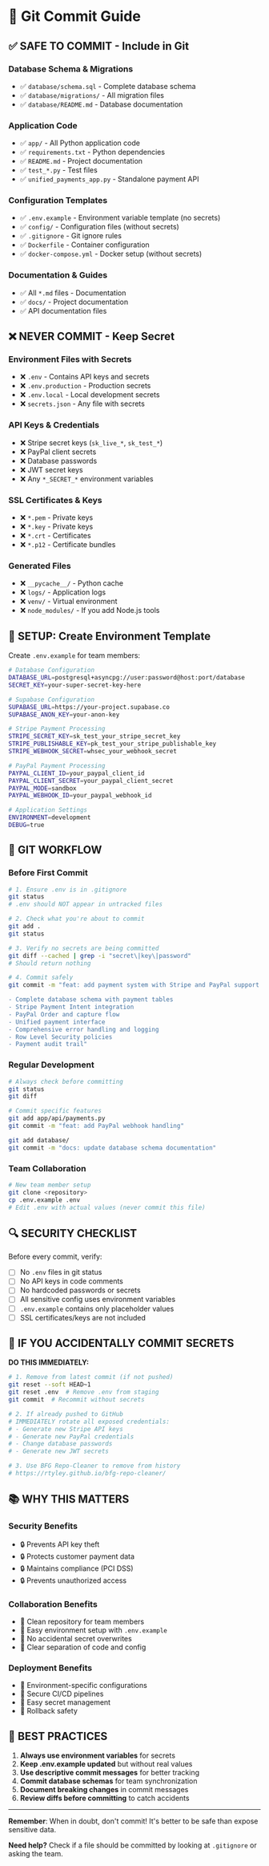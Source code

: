 # 📝 Git Commit Guide

## ✅ **SAFE TO COMMIT - Include in Git**

### **Database Schema & Migrations**
- ✅ `database/schema.sql` - Complete database schema
- ✅ `database/migrations/` - All migration files
- ✅ `database/README.md` - Database documentation

### **Application Code**
- ✅ `app/` - All Python application code
- ✅ `requirements.txt` - Python dependencies
- ✅ `README.md` - Project documentation
- ✅ `test_*.py` - Test files
- ✅ `unified_payments_app.py` - Standalone payment API

### **Configuration Templates**
- ✅ `.env.example` - Environment variable template (no secrets)
- ✅ `config/` - Configuration files (without secrets)
- ✅ `.gitignore` - Git ignore rules
- ✅ `Dockerfile` - Container configuration
- ✅ `docker-compose.yml` - Docker setup (without secrets)

### **Documentation & Guides**
- ✅ All `*.md` files - Documentation
- ✅ `docs/` - Project documentation
- ✅ API documentation files

## ❌ **NEVER COMMIT - Keep Secret**

### **Environment Files with Secrets**
- ❌ `.env` - Contains API keys and secrets
- ❌ `.env.production` - Production secrets
- ❌ `.env.local` - Local development secrets
- ❌ `secrets.json` - Any file with secrets

### **API Keys & Credentials**
- ❌ Stripe secret keys (`sk_live_*`, `sk_test_*`)
- ❌ PayPal client secrets
- ❌ Database passwords
- ❌ JWT secret keys
- ❌ Any `*_SECRET_*` environment variables

### **SSL Certificates & Keys**
- ❌ `*.pem` - Private keys
- ❌ `*.key` - Private keys  
- ❌ `*.crt` - Certificates
- ❌ `*.p12` - Certificate bundles

### **Generated Files**
- ❌ `__pycache__/` - Python cache
- ❌ `logs/` - Application logs
- ❌ `venv/` - Virtual environment
- ❌ `node_modules/` - If you add Node.js tools

## 🔧 **SETUP: Create Environment Template**

Create `.env.example` for team members:

```bash
# Database Configuration
DATABASE_URL=postgresql+asyncpg://user:password@host:port/database
SECRET_KEY=your-super-secret-key-here

# Supabase Configuration  
SUPABASE_URL=https://your-project.supabase.co
SUPABASE_ANON_KEY=your-anon-key

# Stripe Payment Processing
STRIPE_SECRET_KEY=sk_test_your_stripe_secret_key
STRIPE_PUBLISHABLE_KEY=pk_test_your_stripe_publishable_key
STRIPE_WEBHOOK_SECRET=whsec_your_webhook_secret

# PayPal Payment Processing
PAYPAL_CLIENT_ID=your_paypal_client_id
PAYPAL_CLIENT_SECRET=your_paypal_client_secret
PAYPAL_MODE=sandbox
PAYPAL_WEBHOOK_ID=your_paypal_webhook_id

# Application Settings
ENVIRONMENT=development
DEBUG=true
```

## 🚀 **GIT WORKFLOW**

### **Before First Commit**
```bash
# 1. Ensure .env is in .gitignore
git status
# .env should NOT appear in untracked files

# 2. Check what you're about to commit
git add .
git status

# 3. Verify no secrets are being committed
git diff --cached | grep -i "secret\|key\|password"
# Should return nothing

# 4. Commit safely
git commit -m "feat: add payment system with Stripe and PayPal support

- Complete database schema with payment tables
- Stripe Payment Intent integration  
- PayPal Order and capture flow
- Unified payment interface
- Comprehensive error handling and logging
- Row Level Security policies
- Payment audit trail"
```

### **Regular Development**
```bash
# Always check before committing
git status
git diff

# Commit specific features
git add app/api/payments.py
git commit -m "feat: add PayPal webhook handling"

git add database/
git commit -m "docs: update database schema documentation"
```

### **Team Collaboration**
```bash
# New team member setup
git clone <repository>
cp .env.example .env
# Edit .env with actual values (never commit this file)
```

## 🔍 **SECURITY CHECKLIST**

Before every commit, verify:

- [ ] No `.env` files in git status
- [ ] No API keys in code comments
- [ ] No hardcoded passwords or secrets
- [ ] All sensitive config uses environment variables
- [ ] `.env.example` contains only placeholder values
- [ ] SSL certificates/keys are not included

## 🚨 **IF YOU ACCIDENTALLY COMMIT SECRETS**

**DO THIS IMMEDIATELY:**

```bash
# 1. Remove from latest commit (if not pushed)
git reset --soft HEAD~1
git reset .env  # Remove .env from staging
git commit  # Recommit without secrets

# 2. If already pushed to GitHub
# IMMEDIATELY rotate all exposed credentials:
# - Generate new Stripe API keys
# - Generate new PayPal credentials  
# - Change database passwords
# - Generate new JWT secrets

# 3. Use BFG Repo-Cleaner to remove from history
# https://rtyley.github.io/bfg-repo-cleaner/
```

## 📚 **WHY THIS MATTERS**

### **Security Benefits**
- 🔒 Prevents API key theft
- 🔒 Protects customer payment data
- 🔒 Maintains compliance (PCI DSS)
- 🔒 Prevents unauthorized access

### **Collaboration Benefits**  
- 👥 Clean repository for team members
- 👥 Easy environment setup with `.env.example`
- 👥 No accidental secret overwrites
- 👥 Clear separation of code and config

### **Deployment Benefits**
- 🚀 Environment-specific configurations
- 🚀 Secure CI/CD pipelines
- 🚀 Easy secret management
- 🚀 Rollback safety

## 🎯 **BEST PRACTICES**

1. **Always use environment variables** for secrets
2. **Keep .env.example updated** but without real values
3. **Use descriptive commit messages** for better tracking
4. **Commit database schemas** for team synchronization
5. **Document breaking changes** in commit messages
6. **Review diffs before committing** to catch accidents

---

**Remember**: When in doubt, don't commit! It's better to be safe than expose sensitive data.

**Need help?** Check if a file should be committed by looking at `.gitignore` or asking the team.